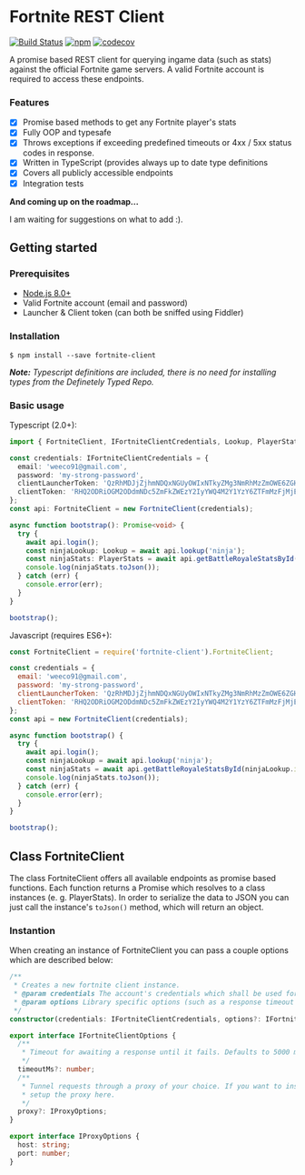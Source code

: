 # Fortnite REST Client

[![Build Status](https://travis-ci.org/weeco/fortnite-client.svg?branch=master)](https://travis-ci.org/weeco/fortnite-client)
[![npm](https://img.shields.io/npm/v//fortnite-client.svg)](https://www.npmjs.com/package/fortnite-client)
[![codecov](https://codecov.io/gh/weeco/fortnite-client/branch/master/graph/badge.svg)](https://codecov.io/gh/weeco/fortnite-client)

A promise based REST client for querying ingame data (such as stats) against the official Fortnite game servers. A valid Fortnite account is required to access these endpoints.

### Features

- [x] Promise based methods to get any Fortnite player's stats
- [x] Fully OOP and typesafe
- [x] Throws exceptions if exceeding predefined timeouts or 4xx / 5xx status codes in response.
- [x] Written in TypeScript (provides always up to date type definitions
- [x] Covers all publicly accessible endpoints
- [x] Integration tests

**And coming up on the roadmap...**

I am waiting for suggestions on what to add :).

## Getting started
### Prerequisites
- [Node.js 8.0+](http://nodejs.org)
- Valid Fortnite account (email and password)
- Launcher & Client token (can both be sniffed using Fiddler)

### Installation
`$ npm install --save fortnite-client`

_**Note:** Typescript definitions are included, there is no need for installing types from the Definetely Typed Repo._

### Basic usage
Typescript (2.0+):

```typescript
import { FortniteClient, IFortniteClientCredentials, Lookup, PlayerStats } from 'fortnite-client';

const credentials: IFortniteClientCredentials = {
  email: 'weeco91@gmail.com',
  password: 'my-strong-password',
  clientLauncherToken: 'QzRhMDJjZjhmNDQxNGUyOWIxNTkyZMg3NmRhMzZmOWE6ZGHhZmJjY2M3Mzc3NDUwMzlkZmZlNTNkOTRmYzc2Y2Y=',
  clientToken: 'RHQ2ODRiOGM2ODdmNDc5ZmFkZWEzY2IyYWQ4M2Y1YzY6ZTFmMzFjMjExZjI9NDEzMTg2MjYyZDM3YTEzZuM4NGQ='
};
const api: FortniteClient = new FortniteClient(credentials);

async function bootstrap(): Promise<void> {
  try {
    await api.login();
    const ninjaLookup: Lookup = await api.lookup('ninja');
    const ninjaStats: PlayerStats = await api.getBattleRoyaleStatsById(ninjaLookup.id);
    console.log(ninjaStats.toJson());
  } catch (err) {
    console.error(err);
  }
}

bootstrap();
```

Javascript (requires ES6+):

```javascript
const FortniteClient = require('fortnite-client').FortniteClient;

const credentials = {
  email: 'weeco91@gmail.com',
  password: 'my-strong-password',
  clientLauncherToken: 'QzRhMDJjZjhmNDQxNGUyOWIxNTkyZMg3NmRhMzZmOWE6ZGHhZmJjY2M3Mzc3NDUwMzlkZmZlNTNkOTRmYzc2Y2Y=',
  clientToken: 'RHQ2ODRiOGM2ODdmNDc5ZmFkZWEzY2IyYWQ4M2Y1YzY6ZTFmMzFjMjExZjI9NDEzMTg2MjYyZDM3YTEzZuM4NGQ='
};
const api = new FortniteClient(credentials);

async function bootstrap() {
  try {
    await api.login();
    const ninjaLookup = await api.lookup('ninja');
    const ninjaStats = await api.getBattleRoyaleStatsById(ninjaLookup.id);
    console.log(ninjaStats.toJson());
  } catch (err) {
    console.error(err);
  }
}

bootstrap();
```

## Class FortniteClient
The class FortniteClient offers all available endpoints as promise based functions. Each function returns a Promise which resolves to a class instances (e. g. PlayerStats). In order to serialize the data to JSON you can just call the instance's `toJson()` method, which will return an object.

### Instantion
When creating an instance of FortniteClient you can pass a couple options which are described below:

```typescript
/**
 * Creates a new fortnite client instance.
 * @param credentials The account's credentials which shall be used for the REST requests.
 * @param options Library specific options (such as a response timeout until it throws an exception).
 */
constructor(credentials: IFortniteClientCredentials, options?: IFortniteClientOptions);

export interface IFortniteClientOptions {
  /**
   * Timeout for awaiting a response until it fails. Defaults to 5000 milliseconds.
   */
  timeoutMs?: number;
  /**
   * Tunnel requests through a proxy of your choice. If you want to inspect requests with Fiddler you have to
   * setup the proxy here.
   */
  proxy?: IProxyOptions;
}

export interface IProxyOptions {
  host: string;
  port: number;
}

```
